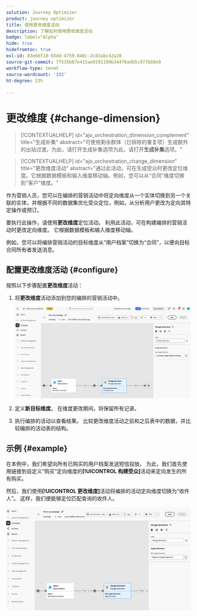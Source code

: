 ```yaml
---
solution: Journey Optimizer
product: journey optimizer
title: 使用更改维度活动
description: 了解如何使用更改维度活动
badge: label="Alpha"
hide: true
hidefromtoc: true
exl-id: 83e66f10-93dd-4759-840c-2c83abc42a28
source-git-commit: 7f535b87e415ae9191199b34476adb5c977b66e9
workflow-type: tm+mt
source-wordcount: '332'
ht-degree: 23%

---
```


# 更改维度 {#change-dimension}

>[!CONTEXTUALHELP]
>id="ajo_orchestration_dimension_complement"
>title="生成补集"
>abstract="可使用剩余群体（已排除的重复项）生成额外的出站过渡。为此，请打开生成补集选项为此，请打开&#x200B;**生成补集**&#x200B;选项。"

>[!CONTEXTUALHELP]
>id="ajo_orchestration_change_dimension"
>title="更改维度活动"
>abstract="通过此活动，可在生成受众时更改定位维度。它根据数据模板和输入维度移动轴。例如，您可以从“合同”维度切换到“客户”维度。"

作为营销人员，您可以在编排的营销活动中将定向维度从一个实体切换到另一个关联的实体，并根据不同的数据集优化受众定位，例如，从分析用户更改为定向其特定操作或预订。

要执行此操作，请使用&#x200B;**更改维度**&#x200B;定位活动。 利用此活动，可在构建编排的营销活动时更改定向维度。 它根据数据模板和输入维度移动轴。

例如，您可以将编排营销活动的目标维度从“用户档案”切换为“合同”，以便向目标合同所有者发送消息。

<!--
>[!IMPORTANT]
>
>Please note that the **[!UICONTROL Change Dimension]** and **[!UICONTROL Change Data source]** activities should not be added in one row. If you need to use both activities consecutively, make sure you include an **[!UICONTROL Enrichement]** activity in between them. This ensures proper execution and prevents potential conflicts or errors.-->

## 配置更改维度活动 {#configure}

按照以下步骤配置&#x200B;**更改维度**&#x200B;活动：

1. 将&#x200B;**更改维度**&#x200B;活动添加到您的编排的营销活动中。

   ![](../assets/change-dimension.png)

1. 定义&#x200B;**新目标维度**。 在维度更改期间，将保留所有记录。

1. 执行编排的活动以查看结果。 比较更改维度活动之前和之后表中的数据，并比较编排的活动表的结构。

## 示例 {#example}

在本例中，我们希望向所有已购买的用户档案发送短信投放。 为此，我们首先使用链接到自定义“购买”定向维度的&#x200B;**[!UICONTROL 构建受众]**&#x200B;活动来定向发生的所有购买。

然后，我们使用&#x200B;**[!UICONTROL 更改维度]**&#x200B;活动将编排的活动定向维度切换为“收件人”。 这样，我们便能够定位匹配查询的收件人。

![](../assets/change-dimension-example.png)

